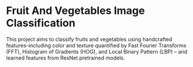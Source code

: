 # Fruit And Vegetables Image Classification

This project aims to classify fruits and vegetables using handcrafted features–including color and texture quantified by Fast Fourier Transforms (FFT), Histogram of Gradients (HOG), and Local Binary Pattern (LBP) – and learned features from ResNet pretrained models.
